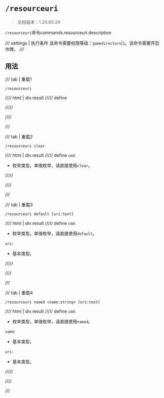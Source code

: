 # `/resourceuri`

> 文档版本：1.20.80.24

`/resourceuri`命令commands.resourceuri.description

/// settings | 执行条件
该命令需要权限等级：`gamedirectors`|`1`。该命令需要开启作弊。
///

## 用法

/// tab | 重载1
```mcfunction
/resourceuri
```

//// html | div.result
///// define

/////

////

///

/// tab | 重载2
```mcfunction
/resourceuri clear
```

//// html | div.result
///// define
`cmd`: <!-- md:samp ResourceActionClear -->

- 枚举类型。单值枚举，请直接使用`clear`。


/////

////

///

/// tab | 重载3
```mcfunction
/resourceuri default [uri:text]
```

//// html | div.result
///// define
`cmd`: <!-- md:samp ResourceActionDefault -->

- 枚举类型。单值枚举，请直接使用`default`。

`uri`: <!-- md:samp text -->

- 基本类型。


/////

////

///

/// tab | 重载4
```mcfunction
/resourceuri named <name:string> [uri:text]
```

//// html | div.result
///// define
`cmd`: <!-- md:samp ResourceActionNamed -->

- 枚举类型。单值枚举，请直接使用`named`。

`name`: <!-- md:samp string -->

- 基本类型。

`uri`: <!-- md:samp text -->

- 基本类型。


/////

////

///
